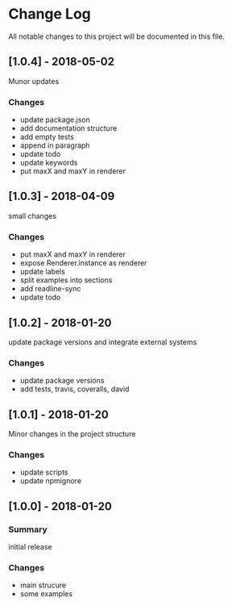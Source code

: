 # Change Log
All notable changes to this project will be documented in this file.

## [1.0.4] - 2018-05-02
Munor updates
### Changes
- update package.json
- add documentation structure
- add empty tests
- append in paragraph
- update todo
- update keywords
- put maxX and maxY in renderer

## [1.0.3] - 2018-04-09
small changes
### Changes
- put maxX and maxY in renderer
- expose Renderer.instance as renderer
- update labels
- split examples into sections
- add readline-sync
- update todo

## [1.0.2] - 2018-01-20
update package versions and integrate external systems
### Changes
- update package versions
- add tests, travis, coveralls, david

## [1.0.1] - 2018-01-20
Minor changes in the project structure
### Changes
- update scripts
- update npmignore

## [1.0.0] - 2018-01-20
### Summary
initial release
### Changes
- main strucure
- some examples
